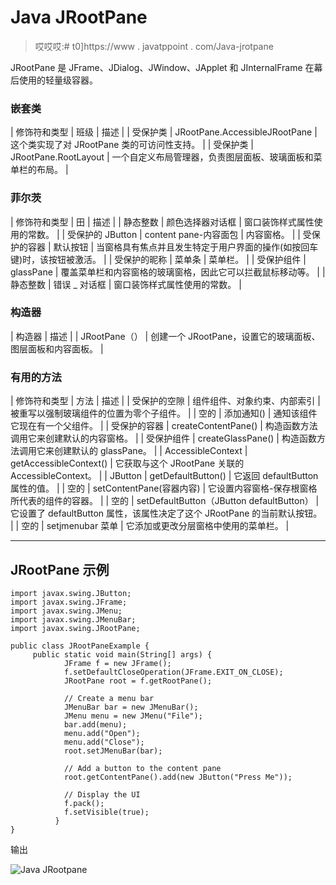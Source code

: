 # Java JRootPane

> 哎哎哎:# t0]https://www . javatppoint . com/Java-jrotpane

JRootPane 是 JFrame、JDialog、JWindow、JApplet 和 JInternalFrame 在幕后使用的轻量级容器。

### 嵌套类

| 修饰符和类型 | 班级 | 描述 |
| 受保护类 | JRootPane.AccessibleJRootPane | 这个类实现了对 JRootPane 类的可访问性支持。 |
| 受保护类 | JRootPane.RootLayout | 一个自定义布局管理器，负责图层面板、玻璃面板和菜单栏的布局。 |

### 菲尔茨

| 修饰符和类型 | 田 | 描述 |
| 静态整数 | 颜色选择器对话框 | 窗口装饰样式属性使用的常数。 |
| 受保护的 JButton | content pane-内容面包 | 内容窗格。 |
| 受保护的容器 | 默认按钮 | 当窗格具有焦点并且发生特定于用户界面的操作(如按回车键)时，该按钮被激活。 |
| 受保护的昵称 | 菜单条 | 菜单栏。 |
| 受保护组件 | glassPane | 覆盖菜单栏和内容窗格的玻璃窗格，因此它可以拦截鼠标移动等。 |
| 静态整数 | 错误 _ 对话框 | 窗口装饰样式属性使用的常数。 |

### 构造器

| 构造器 | 描述 |
| JRootPane（） | 创建一个 JRootPane，设置它的玻璃面板、图层面板和内容面板。 |

### 有用的方法

| 修饰符和类型 | 方法 | 描述 |
| 受保护的空隙 | 组件组件、对象约束、内部索引 | 被重写以强制玻璃组件的位置为零个子组件。 |
| 空的 | 添加通知() | 通知该组件它现在有一个父组件。 |
| 受保护的容器 | createContentPane() | 构造函数方法调用它来创建默认的内容窗格。 |
| 受保护组件 | createGlassPane() | 构造函数方法调用它来创建默认的 glassPane。 |
| AccessibleContext | getAccessibleContext() | 它获取与这个 JRootPane 关联的 AccessibleContext。 |
| JButton | getDefaultButton() | 它返回 defaultButton 属性的值。 |
| 空的 | setContentPane(容器内容) | 它设置内容窗格-保存根窗格所代表的组件的容器。 |
| 空的 | setDefaultButton（JButton defaultButton） | 它设置了 defaultButton 属性，该属性决定了这个 JRootPane 的当前默认按钮。 |
| 空的 | setjmenubar 菜单 | 它添加或更改分层窗格中使用的菜单栏。 |

* * *

## JRootPane 示例

```
import javax.swing.JButton;
import javax.swing.JFrame;
import javax.swing.JMenu;
import javax.swing.JMenuBar;
import javax.swing.JRootPane;

public class JRootPaneExample {
	 public static void main(String[] args) {
		    JFrame f = new JFrame();
		    f.setDefaultCloseOperation(JFrame.EXIT_ON_CLOSE);
		    JRootPane root = f.getRootPane();

		    // Create a menu bar
		    JMenuBar bar = new JMenuBar();
		    JMenu menu = new JMenu("File");
		    bar.add(menu);
		    menu.add("Open");
		    menu.add("Close");
		    root.setJMenuBar(bar);

		    // Add a button to the content pane
		    root.getContentPane().add(new JButton("Press Me"));

		    // Display the UI
		    f.pack();
		    f.setVisible(true);
		  }
}

```

输出

![Java JRootpane ](../Images/2c857b9353ea6c305ee81d2d836d4124.png)